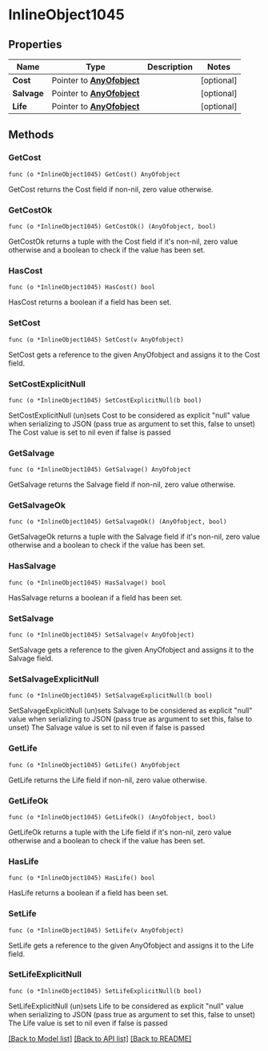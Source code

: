 # InlineObject1045

## Properties

Name | Type | Description | Notes
------------ | ------------- | ------------- | -------------
**Cost** | Pointer to [**AnyOfobject**](anyOf&lt;object&gt;.md) |  | [optional] 
**Salvage** | Pointer to [**AnyOfobject**](anyOf&lt;object&gt;.md) |  | [optional] 
**Life** | Pointer to [**AnyOfobject**](anyOf&lt;object&gt;.md) |  | [optional] 

## Methods

### GetCost

`func (o *InlineObject1045) GetCost() AnyOfobject`

GetCost returns the Cost field if non-nil, zero value otherwise.

### GetCostOk

`func (o *InlineObject1045) GetCostOk() (AnyOfobject, bool)`

GetCostOk returns a tuple with the Cost field if it's non-nil, zero value otherwise
and a boolean to check if the value has been set.

### HasCost

`func (o *InlineObject1045) HasCost() bool`

HasCost returns a boolean if a field has been set.

### SetCost

`func (o *InlineObject1045) SetCost(v AnyOfobject)`

SetCost gets a reference to the given AnyOfobject and assigns it to the Cost field.

### SetCostExplicitNull

`func (o *InlineObject1045) SetCostExplicitNull(b bool)`

SetCostExplicitNull (un)sets Cost to be considered as explicit "null" value
when serializing to JSON (pass true as argument to set this, false to unset)
The Cost value is set to nil even if false is passed
### GetSalvage

`func (o *InlineObject1045) GetSalvage() AnyOfobject`

GetSalvage returns the Salvage field if non-nil, zero value otherwise.

### GetSalvageOk

`func (o *InlineObject1045) GetSalvageOk() (AnyOfobject, bool)`

GetSalvageOk returns a tuple with the Salvage field if it's non-nil, zero value otherwise
and a boolean to check if the value has been set.

### HasSalvage

`func (o *InlineObject1045) HasSalvage() bool`

HasSalvage returns a boolean if a field has been set.

### SetSalvage

`func (o *InlineObject1045) SetSalvage(v AnyOfobject)`

SetSalvage gets a reference to the given AnyOfobject and assigns it to the Salvage field.

### SetSalvageExplicitNull

`func (o *InlineObject1045) SetSalvageExplicitNull(b bool)`

SetSalvageExplicitNull (un)sets Salvage to be considered as explicit "null" value
when serializing to JSON (pass true as argument to set this, false to unset)
The Salvage value is set to nil even if false is passed
### GetLife

`func (o *InlineObject1045) GetLife() AnyOfobject`

GetLife returns the Life field if non-nil, zero value otherwise.

### GetLifeOk

`func (o *InlineObject1045) GetLifeOk() (AnyOfobject, bool)`

GetLifeOk returns a tuple with the Life field if it's non-nil, zero value otherwise
and a boolean to check if the value has been set.

### HasLife

`func (o *InlineObject1045) HasLife() bool`

HasLife returns a boolean if a field has been set.

### SetLife

`func (o *InlineObject1045) SetLife(v AnyOfobject)`

SetLife gets a reference to the given AnyOfobject and assigns it to the Life field.

### SetLifeExplicitNull

`func (o *InlineObject1045) SetLifeExplicitNull(b bool)`

SetLifeExplicitNull (un)sets Life to be considered as explicit "null" value
when serializing to JSON (pass true as argument to set this, false to unset)
The Life value is set to nil even if false is passed

[[Back to Model list]](../README.md#documentation-for-models) [[Back to API list]](../README.md#documentation-for-api-endpoints) [[Back to README]](../README.md)


